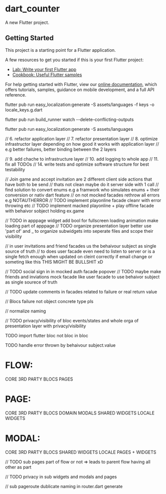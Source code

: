 # dart_counter

A new Flutter project.

## Getting Started

This project is a starting point for a Flutter application.

A few resources to get you started if this is your first Flutter project:

- [Lab: Write your first Flutter app](https://flutter.dev/docs/get-started/codelab)
- [Cookbook: Useful Flutter samples](https://flutter.dev/docs/cookbook)

For help getting started with Flutter, view our
[online documentation](https://flutter.dev/docs), which offers tutorials,
samples, guidance on mobile development, and a full API reference.

flutter pub run easy_localization:generate -S assets/languages -f keys -o locale_keys.g.dart

flutter pub run build_runner watch --delete-conflicting-outputs

flutter pub run easy_localization:generate -S assets/languages  

// 6. refactor application layer
// 7. refactor presentation layer
// 8. optimize infrastructor layer depending on how good it works with application layer
// e.g better failures, better binding between the 2 layers

// 9. add chache to infrastructure layer
// 10. add logging to whole app
// 11. fix all TODOs
// 14. write tests and optimize software structure for best testability

// Join game and accept invitation are 2 different client side actions that have both to be send
// thats not clean maybe do it server side with 1 call
// find solution to convert enums e.g a framwork who simulates enums + their conversion or nativ dart feature 
// on not mocked facades rethrow all errors  e.g NOTAUTHERROR
// TODO implement playonline facade cleanr with error throwing etc
// TODO implement macked playonline + play offline facade with behaivor sobject holding ex.game

// TODO in apppage widget add bool for fullscreen loading animation make loading part of apppage
// TODO organize presentation layer better use 'part of' and _ to organize subwidgets into seperate files and scope their visibility

// in user invitations and friend facades us the behaivour subject as single source of truth
// to does user facade even need to listen to server or is a single fetch enough when updated on cleint correctly if email change or someting like this THIS MIGHT BE BULLSHIT xD

// TODO social sign in in mocked auth facade popover
// TODO maybe make friends and inviations mock facade like user facade to use behaivor subject as single sourece of truth

// TODO update comments in facades related to failure or real return value

// Blocs failure not object concrete type pls

// normalize naming

// TODO privacy/visibility of bloc events/states and whole orga of presentation layer with privacy/visibility

TODO import flutter bloc not bloc in bloc

TODO handle error thrown by behaivour subject.value


# FLOW:
CORE
3RD PARTY
BLOCS
PAGES

# PAGE:
CORE
3RD PARTY
BLOCS
DOMAIN
MODALS
SHARED WIDGETS
LOCALE WIDGETS

# MODAL:
CORE
3RD PARTY
BLOCS
SHARED WIDGETS
LOCALE PAGES + WIDGETS

// TODO sub pages part of flow or not => leads to parent flow having all other as part

// TODO privacy in sub widgets and modals and pages

// sub pageroute dublicate naming in router.dart generate